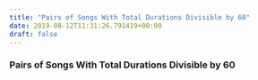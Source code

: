 ```yaml
---
title: "Pairs of Songs With Total Durations Divisible by 60"
date: 2019-08-12T11:31:26.791419+00:00
draft: false
---
```


### Pairs of Songs With Total Durations Divisible by 60
